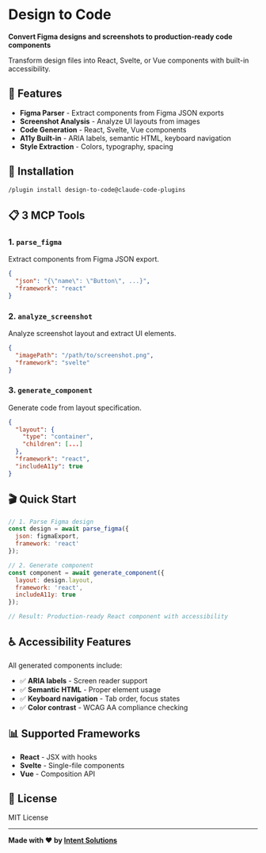 # Design to Code

**Convert Figma designs and screenshots to production-ready code components**

Transform design files into React, Svelte, or Vue components with built-in accessibility.

## 🎯 Features

- **Figma Parser** - Extract components from Figma JSON exports
- **Screenshot Analysis** - Analyze UI layouts from images
- **Code Generation** - React, Svelte, Vue components
- **A11y Built-in** - ARIA labels, semantic HTML, keyboard navigation
- **Style Extraction** - Colors, typography, spacing

## 🚀 Installation

```bash
/plugin install design-to-code@claude-code-plugins
```

## 📋 3 MCP Tools

### 1. `parse_figma`
Extract components from Figma JSON export.

```json
{
  "json": "{\"name\": \"Button\", ...}",
  "framework": "react"
}
```

### 2. `analyze_screenshot`
Analyze screenshot layout and extract UI elements.

```json
{
  "imagePath": "/path/to/screenshot.png",
  "framework": "svelte"
}
```

### 3. `generate_component`
Generate code from layout specification.

```json
{
  "layout": {
    "type": "container",
    "children": [...]
  },
  "framework": "react",
  "includeA11y": true
}
```

## 🎬 Quick Start

```javascript
// 1. Parse Figma design
const design = await parse_figma({
  json: figmaExport,
  framework: 'react'
});

// 2. Generate component
const component = await generate_component({
  layout: design.layout,
  framework: 'react',
  includeA11y: true
});

// Result: Production-ready React component with accessibility
```

## ♿ Accessibility Features

All generated components include:
- ✅ **ARIA labels** - Screen reader support
- ✅ **Semantic HTML** - Proper element usage
- ✅ **Keyboard navigation** - Tab order, focus states
- ✅ **Color contrast** - WCAG AA compliance checking

## 📊 Supported Frameworks

- **React** - JSX with hooks
- **Svelte** - Single-file components
- **Vue** - Composition API

## 📄 License

MIT License

---

**Made with ❤️ by [Intent Solutions](https://intentsolutions.io)**
